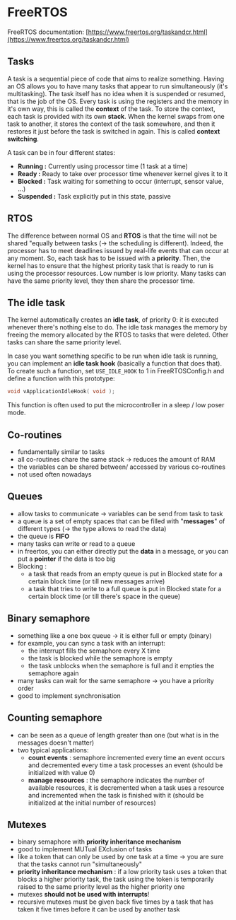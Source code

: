 # FreeRTOS

FreeRTOS documentation: [https://www.freertos.org/taskandcr.html](https://www.freertos.org/taskandcr.html)

## Tasks

A task is a sequential piece of code that aims to realize something. Having an OS allows you to have many tasks that appear to run simultaneously (it's multitasking). The task itself has no idea when it is suspended or resumed, that is the job of the OS. Every task is using the registers and the memory in it's own way, this is called the **context** of the task. To store the context, each task is provided with its own **stack**. When the kernel swaps from one task to another, it stores the context of the task somewhere, and then it restores it just before the task is switched in again. This is called **context switching**.

A task can be in four different states:
- **Running :** Currently using processor time (1 task at a time)
- **Ready :** Ready to take over processor time whenever kernel gives it to it
- **Blocked :** Task waiting for something to occur (interrupt, sensor value, ...)
- **Suspended :** Task explicitly put in this state, passive

## RTOS

The difference between normal OS and **RTOS** is that the time will not be shared "equally between tasks (-> the scheduling is different). Indeed, the processor has to meet deadlines issued by real-life events that can occur at any moment. So, each task has to be issued with a **priority**. Then, the kernel has to ensure that the highest priority task that is ready to run is using the processor resources. Low number is low priority.  Many tasks can have the same priority level, they then share the processor time.

## The idle task

The kernel automatically creates an **idle task**, of priority 0: it is executed whenever there's nothing else to do. The idle task manages the memory by freeing the memory allocated by the RTOS to tasks that were deleted. Other tasks can share the same priority level.

In case you want something specific to be run when idle task is running, you can implement an **idle task hook** (basically a function that does that). To create such a function, set `USE_IDLE_HOOK` to 1 in FreeRTOSConfig.h and define a function with this prototype:

```C
void vApplicationIdleHook( void );
```

This function is often used to put the microcontroller in a sleep / low poser mode.

## Co-routines

- fundamentally similar to tasks
- all co-routines chare the same stack -> reduces the amount of RAM
- the variables can be shared between/ accessed by various co-routines
- not used often nowadays

## Queues

- allow tasks to communicate -> variables can be send from task to task
- a queue is a set of empty spaces that can be filled with "**messages**" of different types (-> the type allows to read the data)
- the queue is **FIFO**
- many tasks can write or read to a queue
- in freertos, you can either directly put the **data** in a message, or you can put a **pointer** if the data is too big
- Blocking :
  - a task that reads from an empty queue is put in Blocked state for a certain block time (or till new messages arrive)
  - a task that tries to write to a full queue is put in Blocked state for a certain block time (or till there's space in the queue)

## Binary semaphore

- something like a one box queue -> it is either full or empty (binary)
- for example, you can sync a task with an interrupt:
  - the interrupt fills the semaphore every X time
  - the task is blocked while the semaphore is empty
  - the task unblocks when the semaphore is full and it empties the semaphore again
- many tasks can wait for the same semaphore -> you have a priority order
- good to implement synchronisation

## Counting semaphore

- can be seen as a queue of length greater than one (but what is in the messages doesn't matter)
- two typical applications:
  - **count events** : semaphore incremented every time an event occurs and decremented every time a task processes an event (should be initialized with value 0)
  - **manage resources** : the semaphore indicates the number of available resources, it is decremented when a task uses a resource and incremented when the task is finished with it (should be initialized at the initial number of resources)

## Mutexes

- binary semaphore with **priority inheritance mechanism**
- good to implement MUTual EXclusion of tasks
- like a token that can only be used by one task at a time -> you are sure that the tasks cannot run "simultaneously"
- **priority inheritance mechanism** : if a low priority task uses a token that blocks a higher priority task, the task using the token is temporarily raised to the same priority level as the higher priority one
- mutexes **should not be used with interrupts**!
- recursive mutexes must be given back five times by a task that has taken it five times before it can be used by another task
